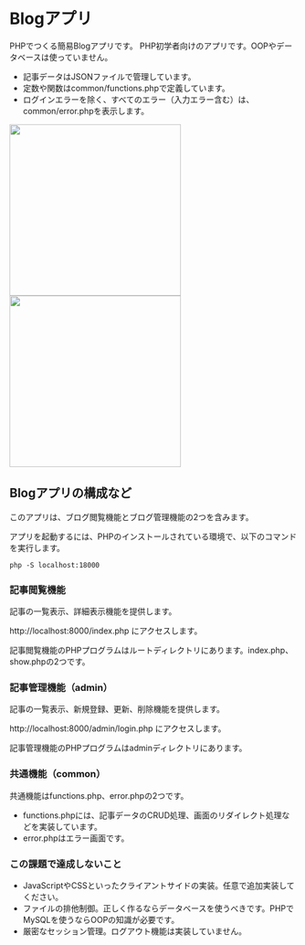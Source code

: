 # Blogアプリ

PHPでつくる簡易Blogアプリです。
PHP初学者向けのアプリです。OOPやデータベースは使っていません。

+ 記事データはJSONファイルで管理しています。
+ 定数や関数はcommon/functions.phpで定義しています。
+ ログインエラーを除く、すべてのエラー（入力エラー含む）は、common/error.phpを表示します。

<img src="https://s3-ap-northeast-1.amazonaws.com/itcaret/php_blog/demo1.png" width="300px">

<img src="https://s3-ap-northeast-1.amazonaws.com/itcaret/php_blog/demo2.png" width="300px">

## Blogアプリの構成など

このアプリは、ブログ閲覧機能とブログ管理機能の2つを含みます。

アプリを起動するには、PHPのインストールされている環境で、以下のコマンドを実行します。

```
php -S localhost:18000
```

### 記事閲覧機能

記事の一覧表示、詳細表示機能を提供します。

http://localhost:8000/index.php にアクセスします。

記事閲覧機能のPHPプログラムはルートディレクトリにあります。index.php、show.phpの2つです。

### 記事管理機能（admin）

記事の一覧表示、新規登録、更新、削除機能を提供します。

http://localhost:8000/admin/login.php にアクセスします。

記事管理機能のPHPプログラムはadminディレクトリにあります。

### 共通機能（common）

共通機能はfunctions.php、error.phpの2つです。

+ functions.phpには、記事データのCRUD処理、画面のリダイレクト処理などを実装しています。
+ error.phpはエラー画面です。

### この課題で達成しないこと

+ JavaScriptやCSSといったクライアントサイドの実装。任意で追加実装してください。
+ ファイルの排他制御。正しく作るならデータベースを使うべきです。PHPでMySQLを使うならOOPの知識が必要です。
+ 厳密なセッション管理。ログアウト機能は実装していません。
